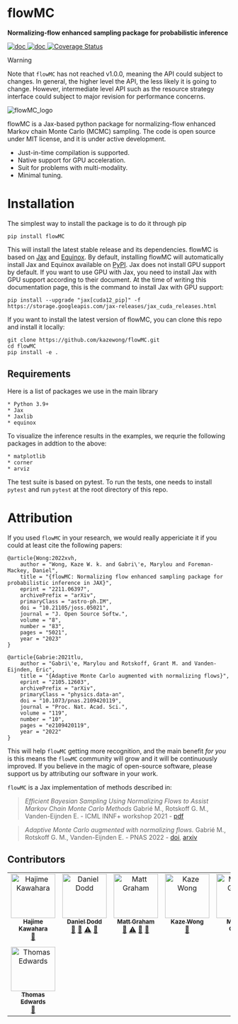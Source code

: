 # flowMC

**Normalizing-flow enhanced sampling package for probabilistic inference**

<a href="https://flowmc.readthedocs.io/en/main/">
<img src="https://readthedocs.org/projects/flowmc/badge/?version=main&style=flat-square" alt="doc"/>
</a>
<a href="https://github.com/kazewong/flowMC/blob/Packaging/LICENSE">
<img src="https://img.shields.io/badge/License-MIT-blue?style=flat-square" alt="doc"/>
</a>
<a href='https://coveralls.io/github/kazewong/flowMC?branch=main'><img src='https://img.shields.io/coverallsCoverage/github/kazewong/flowMC?style=flat-square' alt='Coverage Status' /></a>

> [!WARNING]
> Note that `flowMC` has not reached v1.0.0, meaning the API could subject to changes. In general, the higher level the API, the less likely it is going to change. However, intermediate level API such as the resource strategy interface could subject to major revision for performance concerns.

![flowMC_logo](./docs/logo_0810.png)

flowMC is a Jax-based python package for normalizing-flow enhanced Markov chain Monte Carlo (MCMC) sampling.
The code is open source under MIT license, and it is under active development.

- Just-in-time compilation is supported.
- Native support for GPU acceleration.
- Suit for problems with multi-modality.
- Minimal tuning.

# Installation 

The simplest way to install the package is to do it through pip

```
pip install flowMC
```

This will install the latest stable release and its dependencies.
flowMC is based on [Jax](https://github.com/google/jax) and [Equinox](https://github.com/patrick-kidger/equinox).
By default, installing flowMC will automatically install Jax and Equinox available on [PyPI](https://pypi.org).
Jax does not install GPU support by default.
If you want to use GPU with Jax, you need to install Jax with GPU support according to their document.
At the time of writing this documentation page, this is the command to install Jax with GPU support:

```
pip install --upgrade "jax[cuda12_pip]" -f https://storage.googleapis.com/jax-releases/jax_cuda_releases.html
```

If you want to install the latest version of flowMC, you can clone this repo and install it locally:

```
git clone https://github.com/kazewong/flowMC.git
cd flowMC
pip install -e .
```

## Requirements

Here is a list of packages we use in the main library

    * Python 3.9+
    * Jax
    * Jaxlib
    * equinox

To visualize the inference results in the examples, we requrie the following packages in addtion to the above:

    * matplotlib
    * corner
    * arviz

The test suite is based on pytest. To run the tests, one needs to install `pytest` and run `pytest` at the root directory of this repo.

# Attribution

If you used `flowMC` in your research, we would really appericiate it if you could at least cite the following papers:

```
@article{Wong:2022xvh,
    author = "Wong, Kaze W. k. and Gabri\'e, Marylou and Foreman-Mackey, Daniel",
    title = "{flowMC: Normalizing flow enhanced sampling package for probabilistic inference in JAX}",
    eprint = "2211.06397",
    archivePrefix = "arXiv",
    primaryClass = "astro-ph.IM",
    doi = "10.21105/joss.05021",
    journal = "J. Open Source Softw.",
    volume = "8",
    number = "83",
    pages = "5021",
    year = "2023"
}

@article{Gabrie:2021tlu,
    author = "Gabri\'e, Marylou and Rotskoff, Grant M. and Vanden-Eijnden, Eric",
    title = "{Adaptive Monte Carlo augmented with normalizing flows}",
    eprint = "2105.12603",
    archivePrefix = "arXiv",
    primaryClass = "physics.data-an",
    doi = "10.1073/pnas.2109420119",
    journal = "Proc. Nat. Acad. Sci.",
    volume = "119",
    number = "10",
    pages = "e2109420119",
    year = "2022"
}
```

This will help `flowMC` getting more recognition, and the main benefit *for you* is this means the `flowMC` community will grow and it will be continuously improved. If you believe in the magic of open-source software, please support us by attributing our software in your work.


`flowMC` is a Jax implementation of methods described in: 
> *Efficient Bayesian Sampling Using Normalizing Flows to Assist Markov Chain Monte Carlo Methods* Gabrié M., Rotskoff G. M., Vanden-Eijnden E. - ICML INNF+ workshop 2021 - [pdf](https://openreview.net/pdf?id=mvtooHbjOwx)

> *Adaptive Monte Carlo augmented with normalizing flows.*
Gabrié M., Rotskoff G. M., Vanden-Eijnden E. - PNAS 2022 - [doi](https://www.pnas.org/doi/10.1073/pnas.2109420119), [arxiv](https://arxiv.org/abs/2105.12603)

## Contributors

<!-- ALL-CONTRIBUTORS-LIST:START - Do not remove or modify this section -->
<!-- prettier-ignore-start -->
<!-- markdownlint-disable -->
<table>
  <tbody>
    <tr>
      <td align="center" valign="top" width="14.28%"><a href="http://secondearths.sakura.ne.jp/en/index.html"><img src="https://avatars.githubusercontent.com/u/15956904?v=4?s=100" width="100px;" alt="Hajime Kawahara"/><br /><sub><b>Hajime Kawahara</b></sub></a><br /><a href="https://github.com/kazewong/flowMC/issues?q=author%3AHajimeKawahara" title="Bug reports">🐛</a></td>
      <td align="center" valign="top" width="14.28%"><a href="https://github.com/daniel-dodd"><img src="https://avatars.githubusercontent.com/u/68821880?v=4?s=100" width="100px;" alt="Daniel Dodd"/><br /><sub><b>Daniel Dodd</b></sub></a><br /><a href="https://github.com/kazewong/flowMC/commits?author=daniel-dodd" title="Documentation">📖</a> <a href="https://github.com/kazewong/flowMC/pulls?q=is%3Apr+reviewed-by%3Adaniel-dodd" title="Reviewed Pull Requests">👀</a> <a href="https://github.com/kazewong/flowMC/commits?author=daniel-dodd" title="Tests">⚠️</a> <a href="https://github.com/kazewong/flowMC/issues?q=author%3Adaniel-dodd" title="Bug reports">🐛</a></td>
      <td align="center" valign="top" width="14.28%"><a href="http://matt-graham.github.io"><img src="https://avatars.githubusercontent.com/u/6746980?v=4?s=100" width="100px;" alt="Matt Graham"/><br /><sub><b>Matt Graham</b></sub></a><br /><a href="https://github.com/kazewong/flowMC/issues?q=author%3Amatt-graham" title="Bug reports">🐛</a> <a href="https://github.com/kazewong/flowMC/commits?author=matt-graham" title="Tests">⚠️</a> <a href="https://github.com/kazewong/flowMC/pulls?q=is%3Apr+reviewed-by%3Amatt-graham" title="Reviewed Pull Requests">👀</a> <a href="https://github.com/kazewong/flowMC/commits?author=matt-graham" title="Documentation">📖</a></td>
      <td align="center" valign="top" width="14.28%"><a href="https://www.kaze-wong.com/"><img src="https://avatars.githubusercontent.com/u/8803931?v=4?s=100" width="100px;" alt="Kaze Wong"/><br /><sub><b>Kaze Wong</b></sub></a><br /><a href="https://github.com/kazewong/flowMC/issues?q=author%3Akazewong" title="Bug reports">🐛</a></td>
      <td align="center" valign="top" width="14.28%"><a href="https://marylou-gabrie.github.io/"><img src="https://avatars.githubusercontent.com/u/11092071?v=4?s=100" width="100px;" alt="Marylou Gabrié"/><br /><sub><b>Marylou Gabrié</b></sub></a><br /><a href="https://github.com/kazewong/flowMC/issues?q=author%3Amarylou-gabrie" title="Bug reports">🐛</a></td>
      <td align="center" valign="top" width="14.28%"><a href="https://github.com/Qazalbash"><img src="https://avatars.githubusercontent.com/u/62182585?v=4?s=100" width="100px;" alt="Meesum Qazalbash"/><br /><sub><b>Meesum Qazalbash</b></sub></a><br /><a href="https://github.com/kazewong/flowMC/commits?author=Qazalbash" title="Code">💻</a></td>
      <td align="center" valign="top" width="14.28%"><a href="https://github.com/thomasckng"><img src="https://avatars.githubusercontent.com/u/97585527?v=4?s=100" width="100px;" alt="Thomas Ng"/><br /><sub><b>Thomas Ng</b></sub></a><br /><a href="https://github.com/kazewong/flowMC/commits?author=thomasckng" title="Code">💻</a></td>
    </tr>
    <tr>
      <td align="center" valign="top" width="14.28%"><a href="https://github.com/tedwards2412"><img src="https://avatars.githubusercontent.com/u/6105841?v=4?s=100" width="100px;" alt="Thomas Edwards"/><br /><sub><b>Thomas Edwards</b></sub></a><br /><a href="https://github.com/kazewong/flowMC/issues?q=author%3Atedwards2412" title="Bug reports">🐛</a></td>
    </tr>
  </tbody>
</table>

<!-- markdownlint-restore -->
<!-- prettier-ignore-end -->

<!-- ALL-CONTRIBUTORS-LIST:END -->

 
